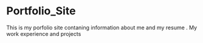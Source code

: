 # Portfolio_Site
This is my porfolio site contaning information about me and my resume . My work experience and projects 
